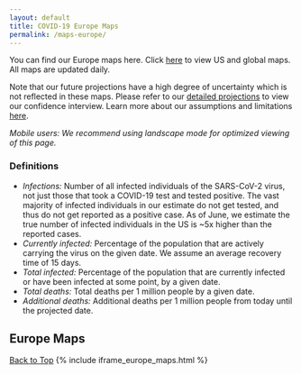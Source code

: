 ```yaml
---
layout: default
title: COVID-19 Europe Maps
permalink: /maps-europe/
---
```


You can find our Europe maps here. Click [here](/maps) to view US and global maps. All maps are updated daily.

Note that our future projections have a high degree of uncertainty which is not reflected in these maps. Please refer to our [detailed projections](/#view-projections) to view our confidence interview. Learn more about our assumptions and limitations [here](/about/#assumptions).

*Mobile users: We recommend using landscape mode for optimized viewing of this page.*

### Definitions
- *Infections:* Number of all infected individuals of the SARS-CoV-2 virus, not just those that took a COVID-19 test and tested positive. The vast majority of infected individuals in our estimate do not get tested, and thus do not get reported as a positive case. As of June, we estimate the true number of infected individuals in the US is ~5x higher than the reported cases.
- *Currently infected:* Percentage of the population that are actively carrying the virus on the given date. We assume an average recovery time of 15 days.
- *Total infected:* Percentage of the population that are currently infected or have been infected at some point, by a given date.
- *Total deaths:* Total deaths per 1 million people by a given date.
- *Additional deaths:* Additional deaths per 1 million people from today until the projected date.

## Europe Maps
[Back to Top](#top)
{% include iframe_europe_maps.html %}
